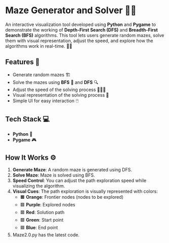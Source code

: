 # Maze Generator and Solver 🎲🚀

An interactive visualization tool developed using **Python** and **Pygame** to demonstrate the working of **Depth-First Search (DFS)** and **Breadth-First Search (BFS)** algorithms. This tool lets users generate random mazes, solve them with visual representation, adjust the speed, and explore how the algorithms work in real-time. 🧩✨

## Features 🎯
- Generate random mazes 🏗️
- Solve the mazes using **BFS** 🧠 and **DFS** 🔍
- Adjust the speed of the solving process 🏃‍♂️💨
- Visual representation of the solving process 🎨
- Simple UI for easy interaction 🖱️

## Tech Stack 💻
- **Python** 🐍
- **Pygame** 🎮

## How It Works ⚙️
1. **Generate Maze**: A random maze is generated using DFS.
2. **Solve Maze**: Maze is solved using BFS.
3. **Speed Control**: You can adjust the path exploration speed while visualizing the algorithm.
4. **Visual Cues**: The path exploration is visually represented with colors:
    - 🟧 **Orange**: Frontier nodes (nodes to be explored)
    - 🟪 **Purple**: Explored nodes
    - 🟥 **Red**: Solution path
    - 🟩 **Green**: Start point
    - 🟦 **Blue**: End point
5. Maze2.0.py has the latest code.
